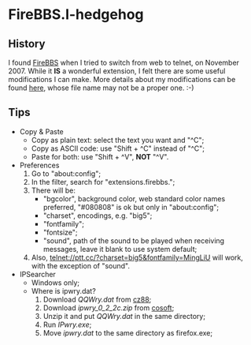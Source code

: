 FireBBS.l-hedgehog
==================

History
-------

I found [FireBBS][1] when I tried to switch from web to telnet, on November
2007. While it __IS__ a wonderful extension, I felt there are some useful
modifications I can make. More details about my modifications can be found
[here][2], whose file name may not be a proper one. :-)

Tips
----

*   Copy & Paste
    *   Copy as plain text: select the text you want and "^C";
    *   Copy as ASCII code: use "Shift + ^C" instead of "^C";
    *   Paste for both: use "Shift + ^V", __NOT__ "^V".
*   Preferences
    1.  Go to "about:config";
    2.  In the filter, search for "extensions.firebbs.";
    3.  There will be:
        *   "bgcolor", background color, web standard color names preferred,
            "#080808" is ok but only in "about:config";
        *   "charset", encodings, e.g. "big5";
        *   "fontfamily";
        *   "fontsize";
        *   "sound", path of the sound to be played when receiving messages,
            leave it blank to use system default;
    4.  Also, [telnet://ptt.cc/?charset=big5&fontfamily=MingLiU][3] will work,
        with the exception of "sound".
*   IPSearcher
    *   Windows only;
    *   Where is ipwry.dat?
        1.  Download _QQWry.dat_ from [cz88][4];
        2.  Download _ipwry\_0\_2\_2c.zip_ from [cosoft][5];
        3.  Unzip it and put _QQWry.dat_ in the same directory;
        4.  Run _IPwry.exe_;
        5.  Move _ipwry.dat_ to the same directory as firefox.exe;

  [1]: http://firebbs.googlepages.com
  [2]: /l-hedgehog/firebbs.l-hedgehog/blob/master/release_note.txt
  [3]: telnet://ptt.cc/?charset=big5&fontfamily=MingLiU
  [4]: http://www.cz88.net/
  [5]: http://cosoft.org.cn/project/showfiles.php?group_id=5643
